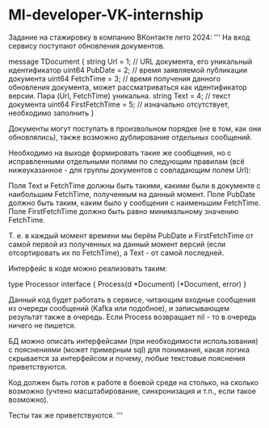 # Ml-developer-VK-internship
Задание на стажировку в компанию ВКонтакте лето 2024:
'''
  На вход сервису поступают обновления документов.
  
  message TDocument {
    string Url = 1; // URL документа, его уникальный идентификатор
    uint64 PubDate = 2; // время заявляемой публикации документа
    uint64 FetchTime = 3; // время получения данного обновления документа, может рассматриваться как идентификатор версии. Пара (Url, FetchTime) уникальна.
    string Text = 4; // текст документа
    uint64 FirstFetchTime = 5; // изначально отсутствует, необходимо заполнить
  }
  
  Документы могут поступать в произвольном порядке (не в том, как они обновлялись), также возможно дублирование отдельных сообщений.
  
  Необходимо на выходе формировать такие же сообщения, но с исправленными отдельными полями по следующим правилам (всё нижеуказанное - для группы документов с совпадающим полем Url):
  
   Поля Text и FetchTime должны быть такими, какими были в документе с наибольшим FetchTime, полученным на данный момент.
   Поле PubDate должно быть таким, каким было у сообщения с наименьшим FetchTime.
   Поле FirstFetchTime должно быть равно минимальному значению FetchTime.
  
  Т. е. в каждый момент времени мы берём PubDate и FirstFetchTime от самой первой из полученных на данный момент версий (если отсортировать их по FetchTime), а Text - от самой последней.
  
  Интерфейс в коде можно реализовать таким:
  
  type Processor interface {
  Process(d *Document) (*Document, error)
  }

  Данный код будет работать в сервисе, читающим входные сообщения из очереди сообщений (Kafka или подобное), и записывающем результат также в очередь. Если Process возвращает nil - то в очередь ничего не пишется.
  
  БД можно описать интерфейсами (при необходимости использования) с пояснениями (может примерным sql) для понимания, какая логика скрывается за интерфейсом и почему, любые текстовые пояснения приветствуются.
  
  Код должен быть готов к работе в боевой среде на столько, на сколько возможно (учтено масштабирование, синхронизация и т.п., если такое возможно).
  
  Тесты так же приветствуются.
'''

